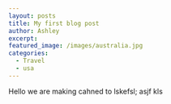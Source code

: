 ```yaml
---
layout: posts
title: My first blog post
author: Ashley
excerpt:
featured_image: /images/australia.jpg
categories:
  - Travel
  - usa
---
```



Hello we are making cahned to lskefsl; asjf kls
